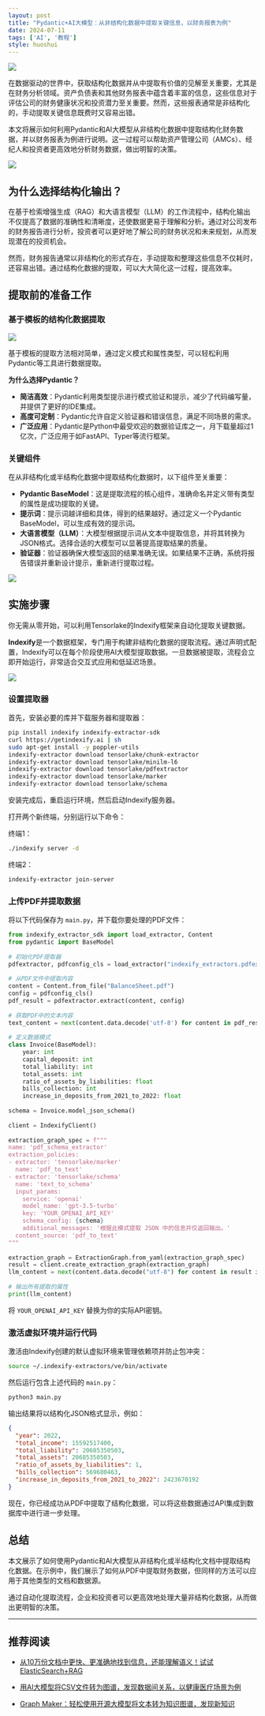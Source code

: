 ```yaml
---
layout: post
title: "Pydantic+AI大模型：从非结构化数据中提取关键信息，以财务报表为例"
date: 2024-07-11
tags: ['AI', '教程']
style: huoshui
---
```


![](/assets/images/a62240b378c0415088a90fcb9aaedacd.png)

在数据驱动的世界中，获取结构化数据并从中提取有价值的见解至关重要，尤其是在财务分析领域。资产负债表和其他财务报表中蕴含着丰富的信息，这些信息对于评估公司的财务健康状况和投资潜力至关重要。然而，这些报表通常是非结构化的，手动提取关键信息既费时又容易出错。

本文将展示如何利用Pydantic和AI大模型从非结构化数据中提取结构化财务数据，并以财务报表为例进行说明。这一过程可以帮助资产管理公司（AMCs）、经纪人和投资者更高效地分析财务数据，做出明智的决策。

![](/assets/images/b0c549c8e46142cd9865022130756e65.png)

## 为什么选择结构化输出？

在基于检索增强生成（RAG）和大语言模型（LLM）的工作流程中，结构化输出不仅提高了数据的准确性和清晰度，还使数据更易于理解和分析。通过对公司发布的财务报告进行分析，投资者可以更好地了解公司的财务状况和未来规划，从而发现潜在的投资机会。

然而，财务报告通常以非结构化的形式存在，手动提取和整理这些信息不仅耗时，还容易出错。通过结构化数据的提取，可以大大简化这一过程，提高效率。

## 提取前的准备工作

### 基于模板的结构化数据提取

![](/assets/images/4b7be4b96a9d4f85b941e39914f61730.png)

基于模板的提取方法相对简单，通过定义模式和属性类型，可以轻松利用Pydantic等工具进行数据提取。

**为什么选择Pydantic？**

- **简洁高效**：Pydantic利用类型提示进行模式验证和提示，减少了代码编写量，并提供了更好的IDE集成。
- **高度可定制**：Pydantic允许自定义验证器和错误信息，满足不同场景的需求。
- **广泛应用**：Pydantic是Python中最受欢迎的数据验证库之一，月下载量超过1亿次，广泛应用于如FastAPI、Typer等流行框架。

### 关键组件

在从非结构化或半结构化数据中提取结构化数据时，以下组件至关重要：

- **Pydantic BaseModel**：这是提取流程的核心组件，准确命名并定义带有类型的属性是成功提取的关键。
- **提示词**：提示词越详细和具体，得到的结果越好。通过定义一个Pydantic BaseModel，可以生成有效的提示词。
- **大语言模型（LLM）**：大模型根据提示词从文本中提取信息，并将其转换为JSON格式。选择合适的大模型可以显著提高提取结果的质量。
- **验证器**：验证器确保大模型返回的结果准确无误。如果结果不正确，系统将报告错误并重新设计提示，重新进行提取过程。

![](/assets/images/b5c670fe2e2442c6b0bc5a2618c0441e.png)

## 实施步骤

你无需从零开始，可以利用Tensorlake的Indexify框架来自动化提取关键数据。

**Indexify**是一个数据框架，专门用于构建非结构化数据的提取流程。通过声明式配置，Indexify可以在每个阶段使用AI大模型提取数据。一旦数据被提取，流程会立即开始运行，非常适合交互式应用和低延迟场景。

![](/assets/images/2c99ef3479ef44409c6421076a24438f.png)

### 设置提取器

首先，安装必要的库并下载服务器和提取器：

```bash
pip install indexify indexify-extractor-sdk
curl https://getindexify.ai | sh
sudo apt-get install -y poppler-utils
indexify-extractor download tensorlake/chunk-extractor
indexify-extractor download tensorlake/minilm-l6
indexify-extractor download tensorlake/pdfextractor
indexify-extractor download tensorlake/marker
indexify-extractor download tensorlake/schema
```

安装完成后，重启运行环境，然后启动Indexify服务器。

打开两个新终端，分别运行以下命令：

终端1：

```bash
./indexify server -d
```

终端2：

```bash
indexify-extractor join-server
```

### 上传PDF并提取数据

将以下代码保存为 `main.py`，并下载你要处理的PDF文件：

```python
from indexify_extractor_sdk import load_extractor, Content  
from pydantic import BaseModel  
  
# 初始化PDF提取器  
pdfextractor, pdfconfig_cls = load_extractor("indexify_extractors.pdfextractor.pdf_extractor:PDFExtractor")  
  
# 从PDF文件中提取内容  
content = Content.from_file("BalanceSheet.pdf")  
config = pdfconfig_cls()  
pdf_result = pdfextractor.extract(content, config)  
  
# 获取PDF中的文本内容  
text_content = next(content.data.decode('utf-8') for content in pdf_result if content.content_type == 'text/plain')  
  
# 定义数据模式  
class Invoice(BaseModel):  
    year: int  
    capital_deposit: int  
    total_liability: int  
    total_assets: int  
    ratio_of_assets_by_liabilities: float  
    bills_collection: int  
    increase_in_deposits_from_2021_to_2022: float  
  
schema = Invoice.model_json_schema()  
  
client = IndexifyClient()  
  
extraction_graph_spec = f"""  
name: 'pdf_schema_extractor'  
extraction_policies:  
- extractor: 'tensorlake/marker'  
  name: 'pdf_to_text'  
- extractor: 'tensorlake/schema'  
  name: 'text_to_schema'  
  input_params:  
    service: 'openai'  
    model_name: 'gpt-3.5-turbo'  
    key: 'YOUR_OPENAI_API_KEY'  
    schema_config: {schema}  
    additional_messages: '根据此模式提取 JSON 中的信息并仅返回输出。'  
  content_source: 'pdf_to_text'  
"""  
  
extraction_graph = ExtractionGraph.from_yaml(extraction_graph_spec)  
result = client.create_extraction_graph(extraction_graph)  
llm_content = next(content.data.decode("utf-8") for content in result if content.content_type == "text/plain")  
  
# 输出所有提取的属性  
print(llm_content)
```

将 `YOUR_OPENAI_API_KEY` 替换为你的实际API密钥。

### 激活虚拟环境并运行代码

激活由Indexify创建的默认虚拟环境来管理依赖项并防止包冲突：

```bash
source ~/.indexify-extractors/ve/bin/activate
```

然后运行包含上述代码的 `main.py`：

```bash
python3 main.py
```

输出结果将以结构化JSON格式显示，例如：

```json
{
  "year": 2022,
  "total_income": 15592517400,
  "total_liability": 20685350503,
  "total_assets": 20685350503,
  "ratio_of_assets_by_liabilities": 1,
  "bills_collection": 569680463,
  "increase_in_deposits_from_2021_to_2022": 2423670192
}
```

现在，你已经成功从PDF中提取了结构化数据，可以将这些数据通过API集成到数据库中进行进一步处理。

## 总结

本文展示了如何使用Pydantic和AI大模型从非结构化或半结构化文档中提取结构化数据。在示例中，我们展示了如何从PDF中提取财务数据，但同样的方法可以应用于其他类型的文档和数据源。

通过自动化提取流程，企业和投资者可以更高效地处理大量非结构化数据，从而做出更明智的决策。

---

## 推荐阅读

- [从10万份文档中更快、更准确地找到信息，还能理解语义！试试ElasticSearch+RAG](http://mp.weixin.qq.com/s?__biz=Mzk0OTY0NzM1Ng==&mid=2247486218&idx=1&sn=2b03c7d8c9679c8844c65dd44a9b0b0c&chksm=c3546999f423e08f2cd41d7179249cc08d733304e48c3b41bc103907034abab52d322c7b754b&scene=21#wechat_redirect)

- [用AI大模型将CSV文件转为图谱，发现数据间关系，以健康医疗场景为例](http://mp.weixin.qq.com/s?__biz=Mzk0OTY0NzM1Ng==&mid=2247486281&idx=1&sn=661c5de2ac71fa2be64c457a3f51af15&chksm=c35469daf423e0cc578cb673e4189acaa15d78a19b7e95a9e2784150a7524304cdc3d878209f&scene=21#wechat_redirect)

- [Graph Maker：轻松使用开源大模型将文本转为知识图谱，发现新知识](http://mp.weixin.qq.com/s?__biz=Mzk0OTY0NzM1Ng==&mid=2247485901&idx=1&sn=0dbf87ae6cd841e826126cf2c3b99be0&chksm=c3546b5ef423e24889d10b4a9ee88655b6bf60e22b69596be5600ef28db3ef5433e4ca1edfc5&scene=21#wechat_redirect)
